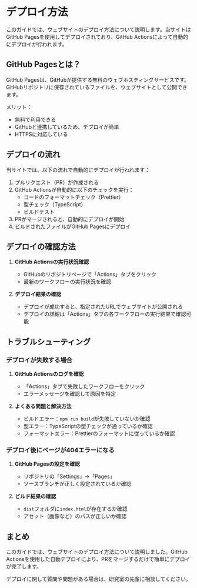 # デプロイ方法

このガイドでは、ウェブサイトのデプロイ方法について説明します。当サイトはGitHub Pagesを使用してデプロイされており、GitHub Actionsによって自動的にデプロイが行われます。

## GitHub Pagesとは？

GitHub Pagesは、GitHubが提供する無料のウェブホスティングサービスです。GitHubリポジトリに保存されているファイルを、ウェブサイトとして公開できます。

メリット：

- 無料で利用できる
- GitHubと連携しているため、デプロイが簡単
- HTTPSに対応している

## デプロイの流れ

当サイトでは、以下の流れで自動的にデプロイが行われます：

1. プルリクエスト（PR）が作成される
2. GitHub Actionsが自動的に以下のチェックを実行：
   - コードのフォーマットチェック（Prettier）
   - 型チェック（TypeScript）
   - ビルドテスト
3. PRがマージされると、自動的にデプロイが開始
4. ビルドされたファイルがGitHub Pagesにデプロイ

## デプロイの確認方法

1. **GitHub Actionsの実行状況確認**

   - GitHubのリポジトリページで「Actions」タブをクリック
   - 最新のワークフローの実行状況を確認

2. **デプロイ結果の確認**
   - デプロイが成功すると、指定されたURLでウェブサイトが公開される
   - デプロイの詳細は「Actions」タブの各ワークフローの実行結果で確認可能

## トラブルシューティング

### デプロイが失敗する場合

1. **GitHub Actionsのログを確認**

   - 「Actions」タブで失敗したワークフローをクリック
   - エラーメッセージを確認して原因を特定

2. **よくある問題と解決方法**
   - ビルドエラー：`npm run build`が失敗していないか確認
   - 型エラー：TypeScriptの型チェックが通っているか確認
   - フォーマットエラー：Prettierのフォーマットに従っているか確認

### デプロイ後にページが404エラーになる

1. **GitHub Pagesの設定を確認**

   - リポジトリの「Settings」→「Pages」
   - ソースブランチが正しく設定されているか確認

2. **ビルド結果の確認**
   - `dist`フォルダに`index.html`が存在するか確認
   - アセット（画像など）のパスが正しいか確認

## まとめ

このガイドでは、ウェブサイトのデプロイ方法について説明しました。GitHub Actionsを使用した自動デプロイにより、PRをマージするだけで簡単にデプロイが完了します。

デプロイに関して質問や問題がある場合は、研究室の先輩に相談してください。
